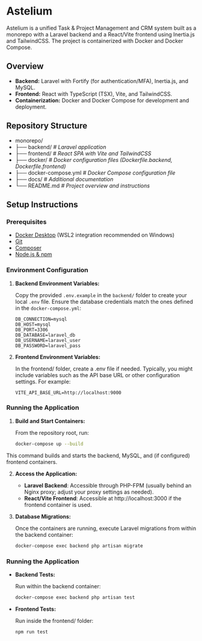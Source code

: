 # Astelium

Astelium is a unified Task & Project Management and CRM system built as a monorepo with a Laravel backend and a React/Vite frontend using Inertia.js and TailwindCSS. The project is containerized with Docker and Docker Compose.

## Overview

- **Backend:** Laravel with Fortify (for authentication/MFA), Inertia.js, and MySQL.
- **Frontend:** React with TypeScript (TSX), Vite, and TailwindCSS.
- **Containerization:** Docker and Docker Compose for development and deployment.

## Repository Structure

- monorepo/
- ├── backend/ _# Laravel application_
- ├── frontend/ _# React SPA with Vite and TailwindCSS_
- ├── docker/ _# Docker configuration files (Dockerfile.backend, Dockerfile.frontend)_ 
- ├── docker-compose.yml _# Docker Compose configuration file_ 
- ├── docs/ _# Additional documentation_ 
- └── README.md _# Project overview and instructions_


## Setup Instructions

### Prerequisites

- [Docker Desktop](https://www.docker.com/products/docker-desktop) (WSL2 integration recommended on Windows)
- [Git](https://git-scm.com/)
- [Composer](https://getcomposer.org/)
- [Node.js & npm](https://nodejs.org/)

### Environment Configuration

1. **Backend Environment Variables:**

   Copy the provided `.env.example` in the `backend/` folder to create your local `.env` file. Ensure the database credentials match the ones defined in the `docker-compose.yml`:

   ```dotenv
   DB_CONNECTION=mysql
   DB_HOST=mysql
   DB_PORT=3306
   DB_DATABASE=laravel_db
   DB_USERNAME=laravel_user
   DB_PASSWORD=laravel_pass
    ```

1. **Frontend Environment Variables:**

   In the frontend/ folder, create a .env file if needed. Typically, you might include variables such as the API base URL or other configuration settings. For example:
   ```dotenv
   VITE_API_BASE_URL=http://localhost:9000
    ```

### Running the Application

1. **Build and Start Containers:**

   From the repository root, run:

   ```bash
   docker-compose up --build
   ```

This command builds and starts the backend, MySQL, and (if configured) frontend containers.

2. **Access the Application:**
   - **Laravel Backend**: Accessible through PHP-FPM (usually behind an Nginx proxy; adjust your proxy settings as needed).
   - **React/Vite Frontend**: Accessible at http://localhost:3000 if the frontend container is used.

3. **Database Migrations:**

   Once the containers are running, execute Laravel migrations from within the backend container:

   ```bash
   docker-compose exec backend php artisan migrate
   ```


### Running the Application

 - **Backend Tests:**

   Run within the backend container:

   ```bash
   docker-compose exec backend php artisan test
   ```
   
 - **Frontend Tests:**

   Run inside the frontend/ folder:

   ```bash
   npm run test
   ```

